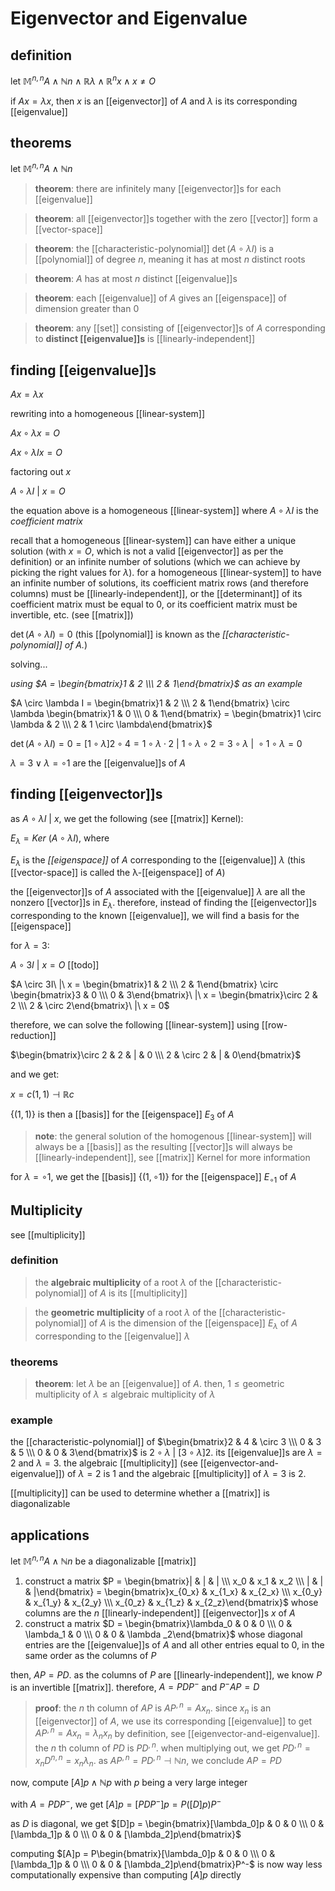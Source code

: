 # Eigenvector and Eigenvalue

## definition

let $\mathbb M^{n, n} A \land \mathbb N n \land \mathbb R \lambda \land \mathbb R^n x \land x \ne O$

if $Ax = \lambda x$, then $x$ is an [[eigenvector]] of $A$ and $\lambda$ is its corresponding [[eigenvalue]]

## theorems

let $\mathbb M^{n, n} A \land \mathbb N n$

> **theorem**: there are infinitely many [[eigenvector]]s for each [[eigenvalue]]

> **theorem**: all [[eigenvector]]s together with the zero [[vector]] form a [[vector-space]]

> **theorem**: the [[characteristic-polynomial]] $\det (A \circ \lambda I)$ is a [[polynomial]] of degree $n$, meaning it has at most $n$ distinct roots

> **theorem**: $A$ has at most $n$ distinct [[eigenvalue]]s

> **theorem**: each [[eigenvalue]] of $A$ gives an [[eigenspace]] of dimension greater than $0$

> **theorem**: any [[set]] consisting of [[eigenvector]]s of $A$ corresponding to **distinct [[eigenvalue]]s** is [[linearly-independent]]

## finding [[eigenvalue]]s

$Ax = \lambda x$

rewriting into a homogeneous [[linear-system]]

$Ax \circ \lambda x = O$

$Ax \circ \lambda I x = O$

factoring out $x$

$A \circ \lambda I\ |\ x = O$

the equation above is a homogeneous [[linear-system]] where $A \circ \lambda I$ is the _coefficient matrix_

recall that a homogeneous [[linear-system]] can have either a unique solution (with $x = O$, which is not a valid [[eigenvector]] as per the definition) or an infinite number of solutions (which we can achieve by picking the right values for $\lambda$). for a homogeneous [[linear-system]] to have an infinite number of solutions, its coefficient matrix rows (and therefore columns) must be [[linearly-independent]], or the [[determinant]] of its coefficient matrix must be equal to $0$, or its coefficient matrix must be invertible, etc. (see [[matrix]])

$\det (A \circ \lambda I) = 0$ (this [[polynomial]] is known as the _[[characteristic-polynomial]] of $A$._)

solving...

_using $A = \begin{bmatrix}1 & 2 \\\  2 & 1\end{bmatrix}$ as an example_

$A \circ \lambda I = \begin{bmatrix}1 & 2 \\\  2 & 1\end{bmatrix} \circ \lambda \begin{bmatrix}1 & 0 \\\  0 & 1\end{bmatrix} = \begin{bmatrix}1 \circ \lambda & 2 \\\  2 & 1 \circ \lambda\end{bmatrix}$

$\det (A \circ \lambda I) = 0 = [1 \circ \lambda]2 \circ 4 = 1 \circ \lambda \cdot 2\ |\ 1 \circ \lambda \circ 2 = 3 \circ \lambda\ |\ \circ 1 \circ \lambda = 0$

$\lambda = 3 \lor \lambda = \circ 1$ are the [[eigenvalue]]s of $A$

## finding [[eigenvector]]s

as $A \circ \lambda I\ |\ x$, we get the following (see [[matrix]] Kernel):

$E_\lambda = Ker\ (A \circ \lambda I)$, where

$E_\lambda$ is the _[[eigenspace]]_ of $A$ corresponding to the [[eigenvalue]] $\lambda$ (this [[vector-space]] is called the λ-[[eigenspace]] of $A$)

the [[eigenvector]]s of $A$ associated with the [[eigenvalue]] $\lambda$ are all the nonzero [[vector]]s in $E_\lambda$. therefore, instead of finding the [[eigenvector]]s corresponding to the known [[eigenvalue]], we will find a basis for the [[eigenspace]]

for $\lambda = 3$:

$A \circ 3I\ |\ x = O$ [[todo]]

$A \circ 3I\ |\ x = \begin{bmatrix}1 & 2 \\\  2 & 1\end{bmatrix} \circ \begin{bmatrix}3 & 0 \\\  0 & 3\end{bmatrix}\ |\ x = \begin{bmatrix}\circ 2 & 2 \\\  2 & \circ 2\end{bmatrix}\ |\ x = 0$

therefore, we can solve the following [[linear-system]] using [[row-reduction]]

$\begin{bmatrix}\circ 2 & 2 & | & 0 \\\  2 & \circ 2 & | & 0\end{bmatrix}$

and we get:

$x = c(1, 1) \dashv \mathbb R c$

$\{(1, 1)\}$ is then a [[basis]] for the [[eigenspace]] $E_3$ of $A$

> **note**: the general solution of the homogenous [[linear-system]] will always be a [[basis]] as the resulting [[vector]]s will always be [[linearly-independent]], see [[matrix]] Kernel for more information

for $\lambda = \circ 1$, we get the [[basis]] $\{(1, \circ 1)\}$ for the [[eigenspace]] $E_{\circ 1}$ of $A$

## Multiplicity

see [[multiplicity]]

### definition

> the **algebraic multiplicity** of a root $\lambda$ of the [[characteristic-polynomial]] of $A$ is its [[multiplicity]]

> the **geometric multiplicity** of a root $\lambda$ of the [[characteristic-polynomial]] of $A$ is the dimension of the [[eigenspace]] $E_\lambda$ of $A$ corresponding to the [[eigenvalue]] $\lambda$

### theorems

> **theorem**: let $\lambda$ be an [[eigenvalue]] of $A$. then, $1 \le \text{geometric multiplicity of } \lambda \le \text{algebraic multiplicity of } \lambda$

### example

the [[characteristic-polynomial]] of $\begin{bmatrix}2 & 4 & \circ 3 \\\ 0 & 3 & 5 \\\ 0 & 0 & 3\end{bmatrix}$ is $2 \circ \lambda\ |\ [3 \circ \lambda]2$. its [[eigenvalue]]s are $\lambda = 2$ and $\lambda = 3$. the algebraic [[multiplicity]] (see [[eigenvector-and-eigenvalue]]) of $\lambda = 2$ is $1$ and the algebraic [[multiplicity]] of $\lambda = 3$ is $2$.

[[multiplicity]] can be used to determine whether a [[matrix]] is diagonalizable

## applications

<!-- [[complete]]

let $x = \begin{bmatrix}3 \\\ 7\end{bmatrix} = 5\begin{bmatrix}1 \\\ 1\end{bmatrix} \circ 2 \begin{bmatrix}1 \\\ \circ 1\end{bmatrix}$. note that $\begin{bmatrix}3 \\\ 7\end{bmatrix}$ and $\begin{bmatrix}1 \\\ \circ 1\end{bmatrix}$ are both [[eigenvector]]s of $A$, and $5$ and $2$ are their corresponding [[eigenvalue]]s

[[todo]] 57:23- [[todo]] 1:07:09-

compute $[A]2\ |\ x$ -->

let $\mathbb M^{n, n} A \land \mathbb N n$ be a diagonalizable [[matrix]]

1. construct a matrix $P = \begin{bmatrix}| & | & | \\\ x_0 & x_1 & x_2 \\\ | & | & |\end{bmatrix} = \begin{bmatrix}x_{0_x} & x_{1_x} & x_{2_x} \\\ x_{0_y} & x_{1_y} & x_{2_y} \\\ x_{0_z} & x_{1_z} & x_{2_z}\end{bmatrix}$ whose columns are the $n$ [[linearly-independent]] [[eigenvector]]s $x$ of $A$
2. construct a matrix $D = \begin{bmatrix}\lambda_0 & 0 & 0 \\\ 0 & \lambda_1 & 0 \\\ 0 & 0 & \lambda _2\end{bmatrix}$ whose diagonal entries are the [[eigenvalue]]s of $A$ and all other entries equal to $0$, in the same order as the columns of $P$

then, $AP = PD$. as the columns of $P$ are [[linearly-independent]], we know $P$ is an invertible [[matrix]]. therefore, $A = PDP^-$ and $P^-AP = D$

> **proof**: the $n$ th column of $AP$ is $AP^{,n} = Ax_n$. since $x_n$ is an [[eigenvector]] of $A$, we use its corresponding [[eigenvalue]] to get $AP^{,n} = Ax_n = \lambda_n x_n$ by definition, see [[eigenvector-and-eigenvalue]]. the $n$ th column of $PD$ is $PD^{, n}$. when multiplying out, we get $PD^{, n} = x_n D^{n, n} = x_n \lambda_n$. as $AP^{,n} = PD^{,n} \dashv \mathbb N n$, we conclude $AP = PD$

now, compute $[A]p \land \mathbb N p$ with $p$ being a very large integer

with $A = PDP^-$, we get $[A]p = [PDP^-]p = P([D]p)P^-$

as $D$ is diagonal, we get $[D]p = \begin{bmatrix}[\lambda_0]p & 0 & 0 \\\ 0 & [\lambda_1]p & 0 \\\ 0 & 0 & [\lambda_2]p\end{bmatrix}$

computing $[A]p = P\begin{bmatrix}[\lambda_0]p & 0 & 0 \\\ 0 & [\lambda_1]p & 0 \\\ 0 & 0 & [\lambda_2]p\end{bmatrix}P^-$ is now way less computationally expensive than computing $[A]p$ directly
